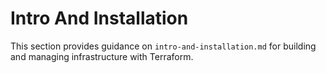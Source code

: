 # Intro And Installation

This section provides guidance on `intro-and-installation.md` for building and managing infrastructure with Terraform.